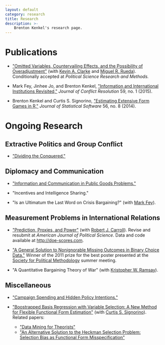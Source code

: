 ```yaml
---
layout: default
category: research
title: Research
description: >-
    Brenton Kenkel's research page.
---
```


# Publications

* ["Omitted Variables, Countervailing Effects, and the Possibility of Overadjustment"](https://www.rochester.edu/college/psc/clarke/MissProp.pdf) (with [Kevin A. Clarke](https://www.rochester.edu/college/psc/clarke/) and [Miguel R. Rueda](http://miguelrueda.net)).  Conditionally accepted at *Political Science Research and Methods.*

* Mark Fey, Jinhee Jo, and Brenton Kenkel, ["Information and International Institutions Revisited,"](http://dx.doi.org/10.1177/0022002713503285) *Journal of Conflict Resolution* 59, no. 1 (2015).

* Brenton Kenkel and Curtis S. Signorino, ["Estimating Extensive Form Games in R,"](http://www.jstatsoft.org/v56/i08) *Journal of Statistical Software* 56, no. 8 (2014).


# Ongoing Research

## Extractive Politics and Group Conflict

* ["Dividing the Conquered."](data/divconq.pdf)


## Diplomacy and Communication

* ["Information and Communication in Public Goods Problems."](data/talk.pdf)

* "Incentives and Intelligence Sharing."

* "Is an Ultimatum the Last Word on Crisis Bargaining?" (with [Mark Fey](https://www.rochester.edu/college/faculty/markfey/index.html)).


## Measurement Problems in International Relations

* ["Prediction, Proxies, and Power"](data/doe.pdf) (with [Robert J. Carroll](http://www.robertjcarroll.com)).  Revise and resubmit at *American Journal of Political Science*.  Data and code available at <http://doe-scores.com>.

* ["A General Solution to Nonignorable Missing Outcomes in Binary Choice Data."](data/idlogit.pdf)  Winner of the 2011 prize for the best poster presented at the [Society for Political Methodology](http://polmeth.wustl.edu) summer meeting.

* "A Quantitative Bargaining Theory of War" (with [Kristopher W. Ramsay](http://scholar.princeton.edu/kramsay/home)).


## Miscellaneous

* ["Campaign Spending and Hidden Policy Intentions."](data/valence.pdf)

* ["Boostrapped Basis Regression with Variable Selection: A New Method for Flexible Functional Form Estimation"](http://bkenkel.com/data/basics.pdf) (with [Curtis S. Signorino](https://www.rochester.edu/college/psc/signorino/)).  Related papers:
    * ["Data Mining for Theorists"](http://polmeth.wustl.edu/mediaDetail.php?docId=1278)
    * ["An Alternative Solution to the Heckman Selection Problem: Selection Bias as Functional Form Misspecification"](http://polmeth.wustl.edu/mediaDetail.php?docId=1359)
